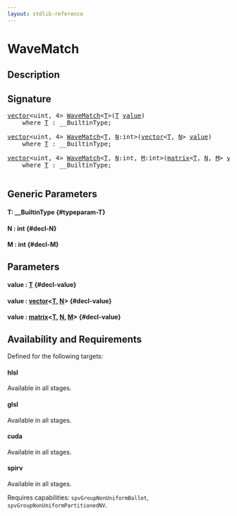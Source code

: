 ```yaml
---
layout: stdlib-reference
---
```


# WaveMatch

## Description





## Signature 

<pre>
<a href="/stdlib-reference/types/vector/index" class="code_type">vector</a>&lt;<span class="code_keyword">uint</span>, 4&gt; <a href="/stdlib-reference/global-decls/WaveMatch">WaveMatch</a>&lt;<a href="/stdlib-reference/global-decls/WaveMatch#typeparam-T" class="code_type">T</a>&gt;(<a href="/stdlib-reference/global-decls/WaveMatch#typeparam-T" class="code_type">T</a> <a href="/stdlib-reference/global-decls/WaveMatch#decl-value" class="code_param">value</a>)
    <span class='code_keyword'>where</span> <a href="/stdlib-reference/global-decls/WaveMatch#typeparam-T" class="code_type">T</a> : __BuiltinType;

<a href="/stdlib-reference/types/vector/index" class="code_type">vector</a>&lt;<span class="code_keyword">uint</span>, 4&gt; <a href="/stdlib-reference/global-decls/WaveMatch">WaveMatch</a>&lt;<a href="/stdlib-reference/global-decls/WaveMatch#typeparam-T" class="code_type">T</a>, <a href="/stdlib-reference/global-decls/WaveMatch#decl-N" class="code_var">N</a>:<span class="code_keyword">int</span>&gt;(<a href="/stdlib-reference/types/vector/index" class="code_type">vector</a>&lt;<a href="/stdlib-reference/global-decls/WaveMatch#typeparam-T" class="code_type">T</a>, <a href="/stdlib-reference/global-decls/WaveMatch#decl-N" class="code_var">N</a>&gt; <a href="/stdlib-reference/global-decls/WaveMatch#decl-value" class="code_param">value</a>)
    <span class='code_keyword'>where</span> <a href="/stdlib-reference/global-decls/WaveMatch#typeparam-T" class="code_type">T</a> : __BuiltinType;

<a href="/stdlib-reference/types/vector/index" class="code_type">vector</a>&lt;<span class="code_keyword">uint</span>, 4&gt; <a href="/stdlib-reference/global-decls/WaveMatch">WaveMatch</a>&lt;<a href="/stdlib-reference/global-decls/WaveMatch#typeparam-T" class="code_type">T</a>, <a href="/stdlib-reference/global-decls/WaveMatch#decl-N" class="code_var">N</a>:<span class="code_keyword">int</span>, <a href="/stdlib-reference/global-decls/WaveMatch#decl-M" class="code_var">M</a>:<span class="code_keyword">int</span>&gt;(<a href="/stdlib-reference/types/matrix/index" class="code_type">matrix</a>&lt;<a href="/stdlib-reference/global-decls/WaveMatch#typeparam-T" class="code_type">T</a>, <a href="/stdlib-reference/global-decls/WaveMatch#decl-N" class="code_var">N</a>, <a href="/stdlib-reference/global-decls/WaveMatch#decl-M" class="code_var">M</a>&gt; <a href="/stdlib-reference/global-decls/WaveMatch#decl-value" class="code_param">value</a>)
    <span class='code_keyword'>where</span> <a href="/stdlib-reference/global-decls/WaveMatch#typeparam-T" class="code_type">T</a> : __BuiltinType;

</pre>

## Generic Parameters

#### T: \_\_BuiltinType {#typeparam-T}
#### N  : int {#decl-N}
#### M  : int {#decl-M}

## Parameters

#### value  : [T](/stdlib-reference/global-decls/WaveMatch#typeparam-T) {#decl-value}
#### value  : [vector](/stdlib-reference/types/vector/index)\<[T](/stdlib-reference/types/vector/index#typeparam-T), [N](/stdlib-reference/types/vector/index#decl-N)\> {#decl-value}
#### value  : [matrix](/stdlib-reference/types/matrix/index)\<[T](/stdlib-reference/types/matrix/T), [N](/stdlib-reference/types/matrix/index#decl-N), [M](/stdlib-reference/types/matrix/index#decl-M)\> {#decl-value}

## Availability and Requirements

Defined for the following targets:

#### hlsl
Available in all stages.

#### glsl
Available in all stages.

#### cuda
Available in all stages.

#### spirv
Available in all stages.

Requires capabilities: `spvGroupNonUniformBallot`, `spvGroupNonUniformPartitionedNV`.



